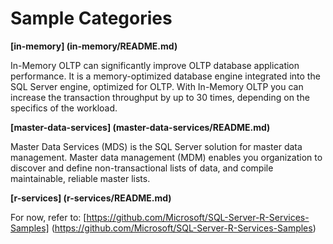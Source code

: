 # Sample Categories

**[in-memory] (in-memory/README.md)**

In-Memory OLTP can significantly improve OLTP database application performance. It is a memory-optimized database engine integrated into the SQL Server engine, optimized for OLTP. With In-Memory OLTP you can increase the transaction throughput by up to 30 times, depending on the specifics of the workload.

**[master-data-services] (master-data-services/README.md)**

Master Data Services (MDS) is the SQL Server solution for master data management. Master data management (MDM) enables you organization to discover and define non-transactional lists of data, and compile maintainable, reliable master lists.

**[r-services] (r-services/README.md)**

For now, refer to:
[https://github.com/Microsoft/SQL-Server-R-Services-Samples] (https://github.com/Microsoft/SQL-Server-R-Services-Samples)
